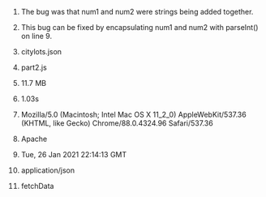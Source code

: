 1. The bug was that num1 and num2 were strings being added together.
2. This bug can be fixed by encapsulating num1 and num2 with parseInt() on line 9.

1. citylots.json
2. part2.js
3. 11.7 MB
4. 1.03s
5. Mozilla/5.0 (Macintosh; Intel Mac OS X 11_2_0) AppleWebKit/537.36 (KHTML, like Gecko) Chrome/88.0.4324.96 Safari/537.36
6. Apache
7. Tue, 26 Jan 2021 22:14:13 GMT
8. application/json
9. fetchData